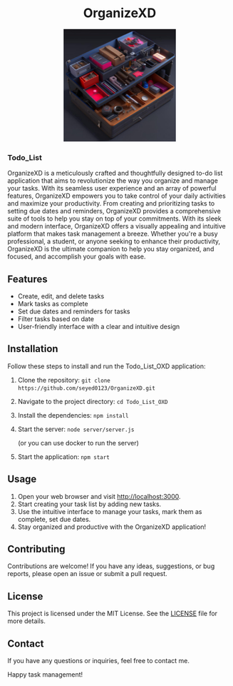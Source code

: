 <h1 align="center">OrganizeXD</h1>

<div align="center"><img src="image.jpg" alt="" width="50%" ></div>

### Todo_List

OrganizeXD is a meticulously crafted and thoughtfully designed to-do list application that aims to revolutionize the way you organize and manage your tasks. With its seamless user experience and an array of powerful features, OrganizeXD empowers you to take control of your daily activities and maximize your productivity. From creating and prioritizing tasks to setting due dates and reminders, OrganizeXD provides a comprehensive suite of tools to help you stay on top of your commitments. With its sleek and modern interface, OrganizeXD offers a visually appealing and intuitive platform that makes task management a breeze. Whether you're a busy professional, a student, or anyone seeking to enhance their productivity, OrganizeXD is the ultimate companion to help you stay organized, and focused, and accomplish your goals with ease.

## Features

- Create, edit, and delete tasks
- Mark tasks as complete
- Set due dates and reminders for tasks
- Filter tasks based on date
- User-friendly interface with a clear and intuitive design

## Installation

Follow these steps to install and run the Todo_List_OXD application:

1. Clone the repository:
     `git clone https://github.com/seyed0123/OrganizeXD.git`
2. Navigate to the project directory:
     `cd Todo_List_OXD`
3. Install the dependencies:
     `npm install`
4. Start the server:
     `node server/server.js`

    (or you can use docker to run the server)
5. Start the application:
     `npm start`


## Usage

1. Open your web browser and visit [http://localhost:3000](http://localhost:3000).
2. Start creating your task list by adding new tasks.
3. Use the intuitive interface to manage your tasks, mark them as complete, set due dates.
4. Stay organized and productive with the OrganizeXD application!

## Contributing

Contributions are welcome! If you have any ideas, suggestions, or bug reports, please open an issue or submit a pull request.

## License

This project is licensed under the MIT License. See the [LICENSE](LICENSE) file for more details.

## Contact

If you have any questions or inquiries, feel free to contact me.

Happy task management!
